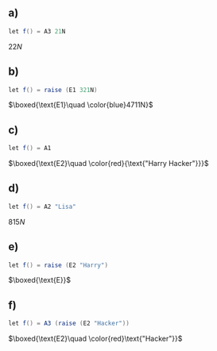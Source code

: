 ## a)
```csharp
let f() = A3 21N 
```
$22N$
## b)
```csharp
let f() = raise (E1 321N)
```
$\boxed{\text{E1}\quad \color{blue}4711N}$
## c)
```csharp
let f() = A1
```

$\boxed{\text{E2}\quad \color{red}{\text{"Harry Hacker"}}}$
## d)
```csharp
let f() = A2 "Lisa" 
```
$815N$
## e)
```csharp
let f() = raise (E2 "Harry")
```
$\boxed{\text{E}}$
## f)

```csharp
let f() = A3 (raise (E2 "Hacker"))
```
$\boxed{\text{E2}\quad \color{red}\text{"Hacker"}}$
